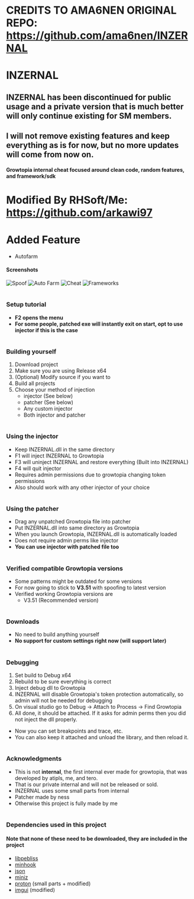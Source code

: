 # CREDITS TO AMA6NEN ORIGINAL REPO: https://github.com/ama6nen/INZERNAL

# INZERNAL

## INZERNAL has been discontinued for public usage and a private version that is much better will only continue existing for SM members.
## I will not remove existing features and keep everything as is for now, but no more updates will come from now on.

#### Growtopia internal cheat focused around clean code, random features, and framework/sdk


# Modified By RHSoft/Me: https://github.com/arkawi97

# Added Feature
* Autofarm

#### Screenshots
![Spoof](https://github.com/arkawi97/zxd/blob/main/Capture1.PNG)
![Auto Farm](https://github.com/arkawi97/zxd/blob/main/Capture2.PNG)
![Cheat](https://github.com/arkawi97/zxd/blob/main/Capture3.PNG)
![Frameworks](https://github.com/arkawi97/zxd/blob/main/Capture4.PNG)

# 

### Setup tutorial
* **F2 opens the menu**
* **For some people, patched exe will instantly exit on start, opt to use injector if this is the case**

# 

### Building yourself
1. Download project
1. Make sure you are using Release x64
1. (Optional) Modify source if you want to
1. Build all projects
1. Choose your method of injection
   * injector (See below)
   * patcher (See below)
   * Any custom injector
   * Both injector and patcher

# 

### Using the injector
* Keep INZERNAL.dll in the same directory
* F1 will inject INZERNAL to Growtopia
* F3 will uninject INZERNAL and restore everything (Built into INZERNAL)
* F4 will quit injector
* Requires admin permissions due to growtopia changing token permissions
* Also should work with any other injector of your choice

# 

### Using the patcher
* Drag any unpatched Growtopia file into patcher
* Put INZERNAL.dll into same directory as Growtopia
* When you launch Growtopia, INZERNAL.dll is automatically loaded
* Does not require admin perms like injector
* **You can use injector with patched file too**

# 

### Verified compatible Growtopia versions
* Some patterns might be outdated for some versions
* For now going to stick to **V3.51** with spoofing to latest version
* Verified working Growtopia versions are
  * V3.51 (Recommended version)

# 

### Downloads
* No need to build anything yourself
* **No support for custom settings right now (will support later)**

# 

### Debugging
1. Set build to Debug x64
1. Rebuild to be sure everything is correct
1. Inject debug dll to Growtopia
1. INZERNAL will disable Growtopia's token protection automatically, so admin will not be needed for debugging
1. On visual studio go to  Debug -> Attach to Process -> Find Growtopia
1. All done, it should be attached. If it asks for admin perms then you did not inject the dll properly.
* Now you can set breakpoints and trace, etc.
* You can also keep it attached and unload the library, and then reload it.

# 

### Acknowledgments
* This is not **internal**, the first internal ever made for growtopia, that was developed by atipls, me, and tero. 
* That is our private internal and will not be released or sold.
* INZERNAL uses some small parts from internal
* Patcher made by ness
* Otherwise this project is fully made by me

# 

### Dependencies used in this project 
#### Note that none of these need to be downloaded, they are included in the project
* [libpebliss](https://github.com/asinbow/libpebliss)
* [minhook](https://github.com/TsudaKageyu/minhook)
* [json](https://github.com/nlohmann/json)
* [miniz](https://github.com/richgel999/miniz)
* [proton](https://github.com/SethRobinson/proton) (small parts + modified)
* [imgui](https://github.com/ocornut/imgui) (modified)
